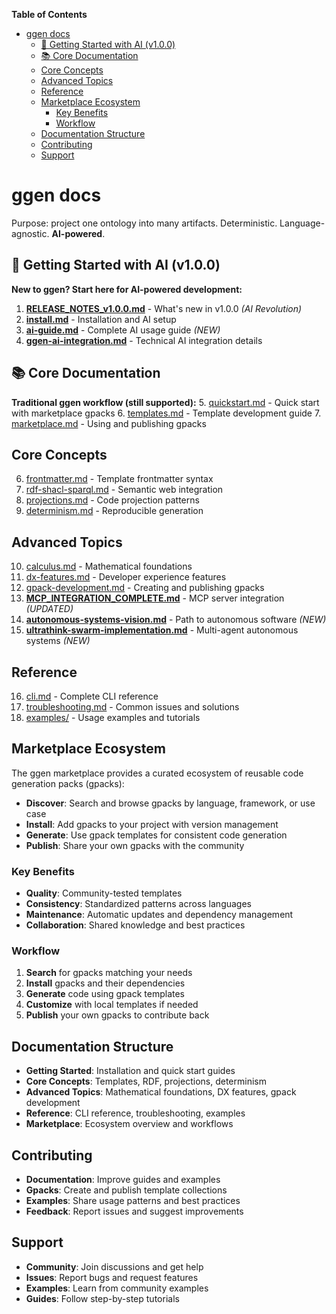 <!-- START doctoc generated TOC please keep comment here to allow auto update -->
<!-- DON'T EDIT THIS SECTION, INSTEAD RE-RUN doctoc TO UPDATE -->
**Table of Contents**

- [ggen docs](#ggen-docs)
  - [🚀 Getting Started with AI (v1.0.0)](#-getting-started-with-ai-v100)
  - [📚 Core Documentation](#-core-documentation)
  - [Core Concepts](#core-concepts)
  - [Advanced Topics](#advanced-topics)
  - [Reference](#reference)
  - [Marketplace Ecosystem](#marketplace-ecosystem)
    - [Key Benefits](#key-benefits)
    - [Workflow](#workflow)
  - [Documentation Structure](#documentation-structure)
  - [Contributing](#contributing)
  - [Support](#support)

<!-- END doctoc generated TOC please keep comment here to allow auto update -->

# ggen docs

Purpose: project one ontology into many artifacts. Deterministic. Language-agnostic. **AI-powered**.

## 🚀 Getting Started with AI (v1.0.0)

**New to ggen? Start here for AI-powered development:**

1. **[RELEASE_NOTES_v1.0.0.md](RELEASE_NOTES_v1.0.0.md)** - What's new in v1.0.0 *(AI Revolution)*
2. **[install.md](install.md)** - Installation and AI setup
3. **[ai-guide.md](ai-guide.md)** - Complete AI usage guide *(NEW)*
4. **[ggen-ai-integration.md](ggen-ai-integration.md)** - Technical AI integration details

## 📚 Core Documentation

**Traditional ggen workflow (still supported):**
5. [quickstart.md](quickstart.md) - Quick start with marketplace gpacks
6. [templates.md](templates.md) - Template development guide
7. [marketplace.md](marketplace.md) - Using and publishing gpacks

## Core Concepts

6. [frontmatter.md](frontmatter.md) - Template frontmatter syntax
7. [rdf-shacl-sparql.md](rdf-shacl-sparql.md) - Semantic web integration
8. [projections.md](projections.md) - Code projection patterns
9. [determinism.md](determinism.md) - Reproducible generation

## Advanced Topics

10. [calculus.md](calculus.md) - Mathematical foundations
11. [dx-features.md](dx-features.md) - Developer experience features
12. [gpack-development.md](gpack-development.md) - Creating and publishing gpacks
13. **[MCP_INTEGRATION_COMPLETE.md](MCP_INTEGRATION_COMPLETE.md)** - MCP server integration *(UPDATED)*
14. **[autonomous-systems-vision.md](autonomous-systems-vision.md)** - Path to autonomous software *(NEW)*
15. **[ultrathink-swarm-implementation.md](ultrathink-swarm-implementation.md)** - Multi-agent autonomous systems *(NEW)*

## Reference

16. [cli.md](cli.md) - Complete CLI reference
17. [troubleshooting.md](troubleshooting.md) - Common issues and solutions
18. [examples/](examples/) - Usage examples and tutorials

## Marketplace Ecosystem

The ggen marketplace provides a curated ecosystem of reusable code generation packs (gpacks):

- **Discover**: Search and browse gpacks by language, framework, or use case
- **Install**: Add gpacks to your project with version management
- **Generate**: Use gpack templates for consistent code generation
- **Publish**: Share your own gpacks with the community

### Key Benefits

- **Quality**: Community-tested templates
- **Consistency**: Standardized patterns across languages
- **Maintenance**: Automatic updates and dependency management
- **Collaboration**: Shared knowledge and best practices

### Workflow

1. **Search** for gpacks matching your needs
2. **Install** gpacks and their dependencies
3. **Generate** code using gpack templates
4. **Customize** with local templates if needed
5. **Publish** your own gpacks to contribute back

## Documentation Structure

- **Getting Started**: Installation and quick start guides
- **Core Concepts**: Templates, RDF, projections, determinism
- **Advanced Topics**: Mathematical foundations, DX features, gpack development
- **Reference**: CLI reference, troubleshooting, examples
- **Marketplace**: Ecosystem overview and workflows

## Contributing

- **Documentation**: Improve guides and examples
- **Gpacks**: Create and publish template collections
- **Examples**: Share usage patterns and best practices
- **Feedback**: Report issues and suggest improvements

## Support

- **Community**: Join discussions and get help
- **Issues**: Report bugs and request features
- **Examples**: Learn from community examples
- **Guides**: Follow step-by-step tutorials
